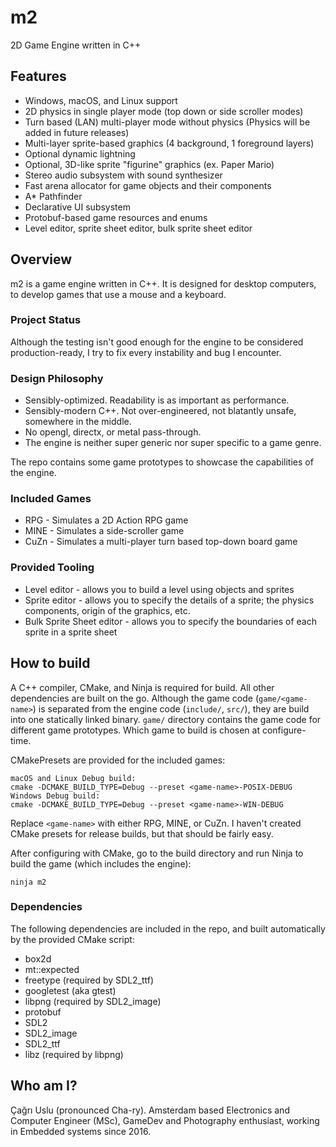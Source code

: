 # m2

2D Game Engine written in C++

## Features

* Windows, macOS, and Linux support
* 2D physics in single player mode (top down or side scroller modes)
* Turn based (LAN) multi-player mode without physics (Physics will be added in future releases)
* Multi-layer sprite-based graphics (4 background, 1 foreground layers)
* Optional dynamic lightning
* Optional, 3D-like sprite "figurine" graphics (ex. Paper Mario)
* Stereo audio subsystem with sound synthesizer
* Fast arena allocator for game objects and their components
* A* Pathfinder
* Declarative UI subsystem
* Protobuf-based game resources and enums
* Level editor, sprite sheet editor, bulk sprite sheet editor

## Overview

m2 is a game engine written in C++.
It is designed for desktop computers, to develop games that use a mouse and a keyboard.

### Project Status

Although the testing isn't good enough for the engine to be considered production-ready,
I try to fix every instability and bug I encounter.

### Design Philosophy

* Sensibly-optimized. Readability is as important as performance.
* Sensibly-modern C++. Not over-engineered, not blatantly unsafe, somewhere in the middle.
* No opengl, directx, or metal pass-through.
* The engine is neither super generic nor super specific to a game genre. 

The repo contains some game prototypes to showcase the capabilities of the engine.

### Included Games

* RPG - Simulates a 2D Action RPG game
* MINE - Simulates a side-scroller game
* CuZn - Simulates a multi-player turn based top-down board game

### Provided Tooling

* Level editor - allows you to build a level using objects and sprites
* Sprite editor - allows you to specify the details of a sprite; the physics components, origin of the graphics, etc.
* Bulk Sprite Sheet editor - allows you to specify the boundaries of each sprite in a sprite sheet

## How to build

A C++ compiler, CMake, and Ninja is required for build. All other dependencies are built on the go.
Although the game code (`game/<game-name>`) is separated from the engine code (`include/`, `src/`), they are build into one statically linked binary.
`game/` directory contains the game code for different game prototypes. Which game to build is chosen at configure-time.

CMakePresets are provided for the included games:
```
macOS and Linux Debug build:
cmake -DCMAKE_BUILD_TYPE=Debug --preset <game-name>-POSIX-DEBUG
Windows Debug build:
cmake -DCMAKE_BUILD_TYPE=Debug --preset <game-name>-WIN-DEBUG
```
Replace `<game-name>` with either RPG, MINE, or CuZn. I haven't created CMake presets for release builds, but that should be fairly easy.

After configuring with CMake, go to the build directory and run Ninja to build the game (which includes the engine): 
```
ninja m2
```

### Dependencies

The following dependencies are included in the repo, and built automatically by the provided CMake script:
* box2d
* mt::expected
* freetype (required by SDL2_ttf)
* googletest (aka gtest)
* libpng (required by SDL2_image)
* protobuf
* SDL2
* SDL2_image
* SDL2_ttf
* libz (required by libpng)

## Who am I?

Çağrı Uslu (pronounced Cha-ry). Amsterdam based Electronics and Computer Engineer (MSc), GameDev and Photography enthusiast,
working in Embedded systems since 2016.
